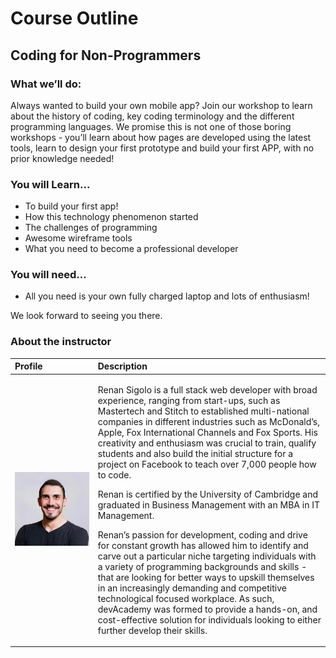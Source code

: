# Course Outline

## **Coding for Non-Programmers**

### **What we’ll do:**

Always wanted to build your own mobile app? Join our workshop to learn about the history of coding, key coding terminology and the different programming languages. We promise this is not one of those boring workshops - you’ll learn about how pages are developed using the latest tools, learn to design your first prototype and build your first APP, with no prior knowledge needed!

### **You will Learn...**

* To build your first app!
* How this technology phenomenon started
* The challenges of programming
* Awesome wireframe tools
* What you need to become a professional developer

### You will need...

* All you need is your own fully charged laptop and lots of enthusiasm!

We look forward to seeing you there.

### About the instructor

<table>
  <thead>
    <tr>
      <th style="text-align:left">Profile</th>
      <th style="text-align:left">Description</th>
    </tr>
  </thead>
  <tbody>
    <tr>
      <td style="text-align:left">
        <p></p>
        <p>
          <img src=".gitbook/assets/unadjustednonraw_thumb_37c9.jpg" alt="Renan Sigolo - Lead Instructor"
          />
        </p>
      </td>
      <td style="text-align:left">
        <p>Renan Sigolo is a full stack web developer with broad experience, ranging
          from start-ups, such as Mastertech and Stitch to established multi-national
          companies in different industries such as McDonald’s, Apple, Fox International
          Channels and Fox Sports. His creativity and enthusiasm was crucial to train,
          qualify students and also build the initial structure for a project on
          Facebook to teach over 7,000 people how to code.</p>
        <p></p>
        <p>Renan is certified by the University of Cambridge and graduated in Business
          Management with an MBA in IT Management.</p>
        <p></p>
        <p>Renan’s passion for development, coding and drive for constant growth
          has allowed him to identify and carve out a particular niche targeting
          individuals with a variety of programming backgrounds and skills - that
          are looking for better ways to upskill themselves in an increasingly demanding
          and competitive technological focused workplace. As such, devAcademy was
          formed to provide a hands-on, and cost-effective solution for individuals
          looking to either further develop their skills.</p>
      </td>
    </tr>
  </tbody>
</table>

